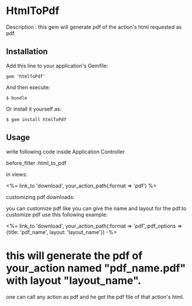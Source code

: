 # HtmlToPdf

Description : this gem will generate pdf of the action's html requested as pdf.

## Installation

Add this line to your application's Gemfile:

    gem 'htmlToPdf'

And then execute:

    $ bundle

Or install it yourself as:

    $ gem install htmlToPdf

## Usage

write following code inside Application Controller

   before_filter :html_to_pdf

in views:

<%= link_to 'download', your_action_path(:format => 'pdf') %>

customizing pdf downloads:

you can customize pdf like you can give the name and layout for the pdf.to customize pdf use this following example:

 <%= link_to 'download', your_action_path(:format => 'pdf',:pdf_options => {title: 'pdf_name', layout: 'layout_name'}) -%>

 # this will generate the pdf of your_action named "pdf_name.pdf" with layout "layout_name".

 one can call any action as pdf and he get the pdf file of that action's html.
